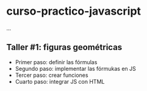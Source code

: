 # curso-practico-javascript

...


## Taller #1: figuras geométricas

- Primer paso: definir las fórmulas
- Segundo paso: implementar las fórmukas en JS
- Tercer paso: crear funciones
- Cuarto paso: integrar JS con HTML